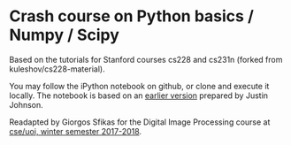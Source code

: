 # Crash course on Python basics / Numpy / Scipy

Based on the tutorials for Stanford courses cs228 and cs231n (forked from kuleshov/cs228-material).

You may follow the iPython notebook on github, or clone and execute it locally.
The notebook is based on an [earlier version](http://cs231n.github.io/python-numpy-tutorial/) prepared by Justin Johnson.

Readapted by Giorgos Sfikas for the Digital Image Processing course at [cse/uoi, winter semester 2017-2018](http://www.cs.uoi.gr/~sfikas/teaching.html).
